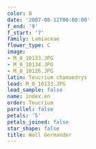 ```yaml
---
color: B
date: '2007-08-12T00:00:00'
f_end: '9'
f_start: '7'
family: Lamiaceae
flower_type: C
image:
- M_0_10133.JPG
- M_0_10134.JPG
- M_0_10126.JPG
latin: Teucrium chamaedrys
lead: M_0_10133.JPG
lead_sample: false
name: index.en
order: Teucrium
parallel: false
petals: '5'
petals_joined: false
star_shape: false
title: Wall Germander
---
```

